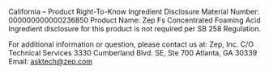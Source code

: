  
 
 
California – Product Right-To-Know Ingredient Disclosure 
Material Number: 000000000000236850 
Product Name: Zep Fs Concentrated Foaming Acid 
Ingredient disclosure for this product is not required per SB 258 Regulation. 
 
For additional information or question, please contact us at: 
Zep, Inc. 
C/O Technical Services 
3330 Cumberland Blvd. SE, Ste 700 
Atlanta, GA 30339 
Email: asktech@zep.com 
 
 
 
 
